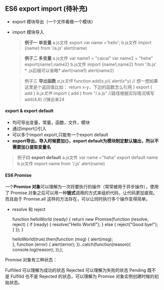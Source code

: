 ## ES6 export import (待补充)
* export 模块导出（一个文件看做一个模块）
* import 模块导入
  
  >**例子一  单变量**
  > a.js文件
  > export var name ='hello';
  > b.js文件
  > import {name} from '/a.js'
  > alert(name)
  > 

  >**例子二  多变量**
  >a.js文件
  >var name1 = "caicai"
  >var name2 = "hehe"
  >export{name1,name2}
  >b.js文件
  >import {name1,name2} from '/b.js'          * .js后缀可以省略*
  >alert(name1)
  >alert(name2)
 

  >例子三 **导出函数**
  >*a.js文件*
  >function add(x,y){
   alert(x*y)
   //  想一想如果这里是个返回值比如： return x-y，下边的函数怎么引用
  }
  export { add }
  >*b.js文件*
  >import { add } from "/.a.js" //路径根据实际情况填写
    add(4,6) //弹出来24
  

#### export & export default
* 均可导出变量，常量，函数，文件，模块
* 通过import{}引入
* 可以多个import export,只能有一个export default
* **export导出，导入时候要加{}，export default为模块制定默认输出，所以不需要加{}提取变量名**
>例子四   **export default**
>a.js文件
>var name ="haha"
>export default name
>b.js文件
>import name from '/.js'
>alert(name)

#### ES6 Promise
一个**Promise 对象**可以理解为一次将要执行的操作（常常被用于异步操作），使用了 Promise 对象之后可以用一种**链式**调用的方式来组织代码，让代码更加直观。而且由于 Promise.all 这样的方法存在，可以让同时执行多个操作变得简单。
* resolve 和 reject

    function helloWorld (ready) {
    return new Promise(function (resolve, reject) {
        if (ready) {
            resolve("Hello World!");
        } else {
            reject("Good bye!");
        }
	    });
	}
	
	helloWorld(true).then(function (msg) {
	    alert(msg);     
	}, function (error) {
	    alert(error);
	})..catch(function(reason){
    console.log(reason);
}););

Promise 对象有三种状态：

Fulfilled 可以理解为成功的状态
Rejected 可以理解为失败的状态
Pending 既不是 Fulfilld 也不是 Rejected 的状态，可以理解为 Promise 对象实例创建时候的初始状态。

